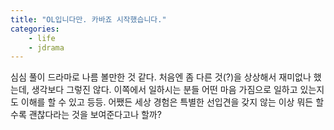```yaml
---
title: "OL입니다만. 카바죠 시작했습니다."
categories:
    - life
    - jdrama
---
```


심심 풀이 드라마로 나름 볼만한 것 같다. 처음엔 좀 다른 것(?)을 상상해서 재미없나 했는데, 생각보다 그렇진 않다. 이쪽에서 일하시는 분들 어떤 마음 가짐으로 일하고 있는지도 이해를 할 수 있고 등등. 어쨌든 세상 경험은 특별한 선입견을 갖지 않는 이상 뭐든 할 수록 괜찮다라는 것을 보여준다고나 할까?